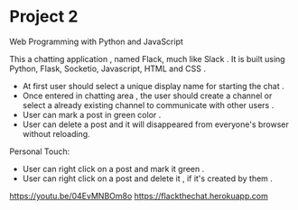 # Project 2

Web Programming with Python and JavaScript

This a chatting application , named Flack, much like Slack .
It is built using Python, Flask, Socketio, Javascript, HTML and CSS .

- At first user should select a unique display name for starting the chat .
- Once entered in chatting area , the user should create a channel or select a 
already existing channel to communicate with other users .
- User can mark a post in green color .
- User can delete a post and it will disappeared from everyone's browser without reloading.


Personal Touch:
- User can right click on a post and mark it green .
- User can right click on a post and delete it , if it's created by them .

https://youtu.be/04EvMNBOm8o
https://flackthechat.herokuapp.com
